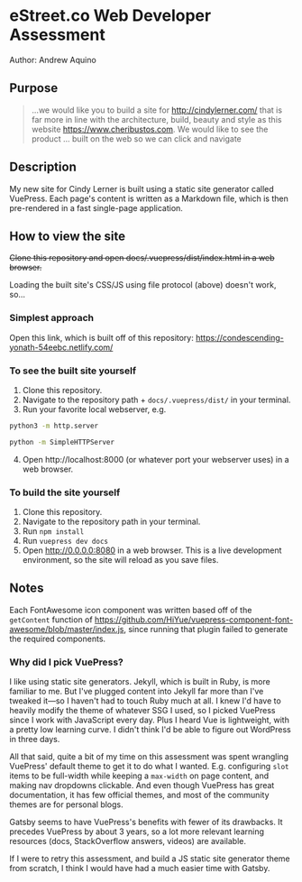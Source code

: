 # eStreet.co Web Developer Assessment

Author: Andrew Aquino

## Purpose

> ...we would like you to build a site for http://cindylerner.com/ that is far more in line with the architecture, build, beauty and style as this website https://www.cheribustos.com. We would like to see the product ... built on the web so we can click and navigate

## Description

My new site for Cindy Lerner is built using a static site generator called VuePress. Each page's content is written as a Markdown file, which is then pre-rendered in a fast single-page application.

## How to view the site

~~Clone this repository and open docs/.vuepress/dist/index.html in a web browser.~~

Loading the built site's CSS/JS using file protocol (above) doesn't work, so...

### Simplest approach

Open this link, which is built off of this repository: https://condescending-yonath-54eebc.netlify.com/

### To see the built site yourself

1. Clone this repository.
2. Navigate to the repository path + `docs/.vuepress/dist/` in your terminal.
3. Run your favorite local webserver, e.g.
```sh
python3 -m http.server
```

```sh
python -m SimpleHTTPServer
```
4. Open http://localhost:8000 (or whatever port your webserver uses) in a web browser.

### To build the site yourself

1. Clone this repository.
2. Navigate to the repository path in your terminal.
3. Run `npm install`
4. Run `vuepress dev docs`
5. Open http://0.0.0.0:8080 in a web browser. This is a live development environment, so the site will reload as you save files.

## Notes

Each FontAwesome icon component was written based off of the `getContent` function of https://github.com/HiYue/vuepress-component-font-awesome/blob/master/index.js, since running that plugin failed to generate the required components.

### Why did I pick VuePress?

I like using static site generators. Jekyll, which is built in Ruby, is more familiar to me. But I've plugged content into Jekyll far more than I've tweaked it&mdash;so I haven't had to touch Ruby much at all. I knew I'd have to heavily modify the theme of whatever SSG I used, so I picked VuePress since I work with JavaScript every day. Plus I heard Vue is lightweight, with a pretty low learning curve. I didn't think I'd be able to figure out WordPress in three days.

All that said, quite a bit of my time on this assessment was spent wrangling VuePress' default theme to get it to do what I wanted. E.g. configuring `slot` items to be full-width while keeping a `max-width` on page content, and making nav dropdowns clickable. And even though VuePress has great documentation, it has few official themes, and most of the community themes are for personal blogs.

Gatsby seems to have VuePress's benefits with fewer of its drawbacks. It precedes VuePress by about 3 years, so a lot more relevant learning resources (docs, StackOverflow answers, videos) are available.

If I were to retry this assessment, and build a JS static site generator theme from scratch, I think I would have had a much easier time with Gatsby.